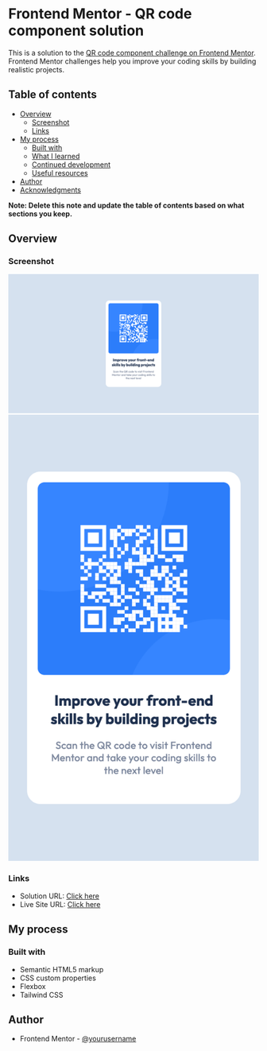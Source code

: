 # Frontend Mentor - QR code component solution

This is a solution to the [QR code component challenge on Frontend Mentor](https://www.frontendmentor.io/challenges/qr-code-component-iux_sIO_H). Frontend Mentor challenges help you improve your coding skills by building realistic projects. 

## Table of contents

- [Overview](#overview)
  - [Screenshot](#screenshot)
  - [Links](#links)
- [My process](#my-process)
  - [Built with](#built-with)
  - [What I learned](#what-i-learned)
  - [Continued development](#continued-development)
  - [Useful resources](#useful-resources)
- [Author](#author)
- [Acknowledgments](#acknowledgments)

**Note: Delete this note and update the table of contents based on what sections you keep.**

## Overview

### Screenshot

![](./screenshots/desktop-view.png)
![](./screenshots/mobile-view.png)


### Links

- Solution URL: [Click here](https://www.frontendmentor.io/solutions/qr-code-component-hFZt0i2Ax)
- Live Site URL: [Click here](https://qr-code-component-by-stephjoseph.netlify.app)

## My process

### Built with

- Semantic HTML5 markup
- CSS custom properties
- Flexbox
- Tailwind CSS

## Author

- Frontend Mentor - [@yourusername](https://www.frontendmentor.io/profile/stephjoseph)
